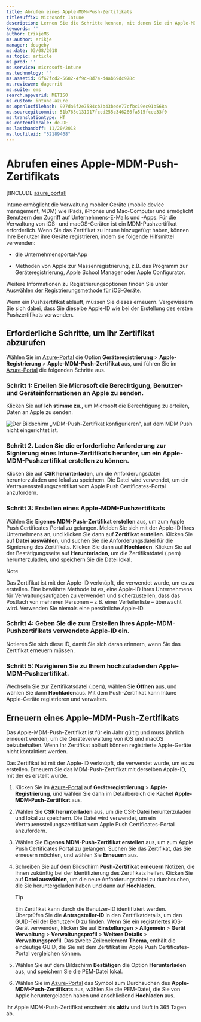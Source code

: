 ```yaml
---
title: Abrufen eines Apple-MDM-Push-Zertifikats
titlesuffix: Microsoft Intune
description: Lernen Sie die Schritte kennen, mit denen Sie ein Apple-MDM-Push-Zertifikat zum Verwalten von iOS-Geräten mit Intune abrufen.
keywords: ''
author: ErikjeMS
ms.author: erikje
manager: dougeby
ms.date: 03/08/2018
ms.topic: article
ms.prod: ''
ms.service: microsoft-intune
ms.technology: ''
ms.assetid: 6f67fcd2-5682-4f9c-8d74-d4ab69dc978c
ms.reviewer: dagerrit
ms.suite: ems
search.appverid: MET150
ms.custom: intune-azure
ms.openlocfilehash: 927da6f2e7584cb3b43bede77cfbc19ec91b568a
ms.sourcegitcommit: 51b763e131917fccd255c346286fa515fcee33f0
ms.translationtype: HT
ms.contentlocale: de-DE
ms.lasthandoff: 11/20/2018
ms.locfileid: "52189468"
---
```

# <a name="get-an-apple-mdm-push-certificate"></a>Abrufen eines Apple-MDM-Push-Zertifikats

[!INCLUDE [azure_portal](./includes/azure_portal.md)]

Intune ermöglicht die Verwaltung mobiler Geräte (mobile device management, MDM) wie iPads, iPhones und Mac-Computer und ermöglicht Benutzern den Zugriff auf Unternehmens-E-Mails und -Apps. Für die Verwaltung von iOS- und macOS-Geräten ist ein MDM-Pushzertifikat erforderlich. Wenn Sie das Zertifikat zu Intune hinzugefügt haben, können Ihre Benutzer ihre Geräte registrieren, indem sie folgende Hilfsmittel verwenden:

- die Unternehmensportal-App

- Methoden von Apple zur Massenregistrierung, z.B. das Programm zur Geräteregistrierung, Apple School Manager oder Apple Configurator.

Weitere Informationen zu Registrierungsoptionen finden Sie unter [Auswählen der Registrierungsmethode für iOS-Geräte](enrollment-method-choose-ios.md).

Wenn ein Pushzertifikat abläuft, müssen Sie dieses erneuern. Vergewissern Sie sich dabei, dass Sie dieselbe Apple-ID wie bei der Erstellung des ersten Pushzertifikats verwenden.


## <a name="steps-to-get-your-certificate"></a>Erforderliche Schritte, um Ihr Zertifikat abzurufen
Wählen Sie im [Azure-Portal](https://portal.azure.com) die Option **Geräteregistrierung** > **Apple-Registrierung** > **Apple-MDM-Push-Zertifikat** aus, und führen Sie im [Azure-Portal](https://portal.azure.com) die folgenden Schritte aus.

### <a name="step-1-grant-microsoft-permission-to-send-user-and-device-information-to-apple"></a>Schritt 1: Erteilen Sie Microsoft die Berechtigung, Benutzer- und Geräteinformationen an Apple zu senden.
Klicken Sie auf **Ich stimme zu.**, um Microsoft die Berechtigung zu erteilen, Daten an Apple zu senden.

![Der Bildschirm „MDM-Push-Zertifikat konfigurieren“, auf dem MDM Push nicht eingerichtet ist.](./media/create-mdm-push-certificate.png)

### <a name="step-2-download-the-intune-certificate-signing-request-required-to-create-an-apple-mdm-push-certificate"></a>Schritt 2. Laden Sie die erforderliche Anforderung zur Signierung eines Intune-Zertifikats herunter, um ein Apple-MDM-Pushzertifikat erstellen zu können.
Klicken Sie auf **CSR herunterladen**, um die Anforderungsdatei herunterzuladen und lokal zu speichern. Die Datei wird verwendet, um ein Vertrauensstellungszertifikat vom Apple Push Certificates-Portal anzufordern.

  ### <a name="step-3-create-an-apple-mdm-push-certificate"></a>Schritt 3: Erstellen eines Apple-MDM-Pushzertifikats
Wählen Sie **Eigenes MDM-Push-Zertifikat erstellen** aus, um zum Apple Push Certificates Portal zu gelangen. Melden Sie sich mit der Apple-ID Ihres Unternehmens an, und klicken Sie dann auf **Zertifikat erstellen**. Klicken Sie auf **Datei auswählen**, und suchen Sie die Anforderungsdatei für die Signierung des Zertifikats. Klicken Sie dann auf **Hochladen**. Klicken Sie auf der Bestätigungsseite auf **Herunterladen**, um die Zertifikatdatei (.pem) herunterzuladen, und speichern Sie die Datei lokal.

> [!NOTE]
> Das Zertifikat ist mit der Apple-ID verknüpft, die verwendet wurde, um es zu erstellen. Eine bewährte Methode ist es, eine Apple-ID Ihres Unternehmens für Verwaltungsaufgaben zu verwenden und sicherzustellen, dass das Postfach von mehreren Personen – z.B. einer Verteilerliste – überwacht wird. Verwenden Sie niemals eine persönliche Apple-ID.

### <a name="step-4-enter-the-apple-id-used-to-create-your-apple-mdm-push-certificate"></a>Schritt 4: Geben Sie die zum Erstellen Ihres Apple-MDM-Pushzertifikats verwendete Apple-ID ein.
Notieren Sie sich diese ID, damit Sie sich daran erinnern, wenn Sie das Zertifikat erneuern müssen.

### <a name="step-5-browse-to-your-apple-mdm-push-certificate-to-upload"></a>Schritt 5: Navigieren Sie zu Ihrem hochzuladenden Apple-MDM-Pushzertifikat.
Wechseln Sie zur Zertifikatsdatei (.pem), wählen Sie **Öffnen** aus, und wählen Sie dann **Hochladen**aus. Mit dem Push-Zertifikat kann Intune Apple-Geräte registrieren und verwalten.

## <a name="renew-apple-mdm-push-certificate"></a>Erneuern eines Apple-MDM-Push-Zertifikats
Das Apple-MDM-Push-Zertifikat ist für ein Jahr gültig und muss jährlich erneuert werden, um die Geräteverwaltung von iOS und macOS beizubehalten. Wenn Ihr Zertifikat abläuft können registrierte Apple-Geräte nicht kontaktiert werden.

Das Zertifikat ist mit der Apple-ID verknüpft, die verwendet wurde, um es zu erstellen. Erneuern Sie das MDM-Push-Zertifikat mit derselben Apple-ID, mit der es erstellt wurde.

1. Klicken Sie im [Azure-Portal](https://portal.azure.com) auf **Geräteregistrierung** > **Apple-Registrierung**, und wählen Sie dann im Detailbereich die Kachel **Apple-MDM-Push-Zertifikat** aus.
2. Wählen Sie **CSR herunterladen** aus, um die CSR-Datei herunterzuladen und lokal zu speichern. Die Datei wird verwendet, um ein Vertrauensstellungszertifikat vom Apple Push Certificates-Portal anzufordern.
3. Wählen Sie **Eigenes MDM-Push-Zertifikat erstellen** aus, um zum Apple Push Certificates Portal zu gelangen. Suchen Sie das Zertifikat, das Sie erneuern möchten, und wählen Sie **Erneuern** aus.
4. Schreiben Sie auf dem Bildschirm **Push-Zertifikat erneuern** Notizen, die Ihnen zukünftig bei der Identifizierung des Zertifikats helfen. Klicken Sie auf **Datei auswählen**, um die neue Anforderungsdatei zu durchsuchen, die Sie heruntergeladen haben und dann auf **Hochladen**.
   > [!TIP]
   > Ein Zertifikat kann durch die Benutzer-ID identifiziert werden. Überprüfen Sie die **Antragsteller-ID** in den Zertifikatdetails, um den GUID-Teil der Benutzer-ID zu finden. Wenn Sie ein registriertes iOS-Gerät verwenden, klicken Sie auf **Einstellungen** > **Allgemein** > **Gerät** **Verwaltung** > **Verwaltungsprofil** > **Weitere Details** > **Verwaltungsprofil**. Das zweite Zeilenelement **Thema**, enthält die eindeutige GUID, die Sie mit dem Zertifikat im Apple Push Certificates-Portal vergleichen können.
 
6. Wählen Sie auf dem Bildschirm **Bestätigen** die Option **Herunterladen** aus, und speichern Sie die PEM-Datei lokal.
7. Wählen Sie im [Azure-Portal](https://portal.azure.com) das Symbol zum Durchsuchen des **Apple-MDM-Push-Zertifikats** aus, wählen Sie die PEM-Datei, die Sie von Apple heruntergeladen haben und anschließend **Hochladen** aus.

Ihr Apple MDM-Push-Zertifikat erscheint als **aktiv** und läuft in 365 Tagen ab.
